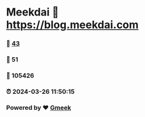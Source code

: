 # Meekdai :link: https://blog.meekdai.com 
### :page_facing_up: [43](https://blog.meekdai.com/tag.html) 
### :speech_balloon: 51 
### :hibiscus: 105426 
### :alarm_clock: 2024-03-26 11:50:15 
### Powered by :heart: [Gmeek](https://github.com/Meekdai/Gmeek)
